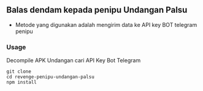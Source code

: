 ## Balas dendam kepada penipu Undangan Palsu
- Metode yang digunakan adalah mengirim data ke API key BOT telegram penipu
### Usage
Decompile APK Undangan cari API Key Bot Telegram 
```
git clone
cd revenge-penipu-undangan-palsu
npm install

```
